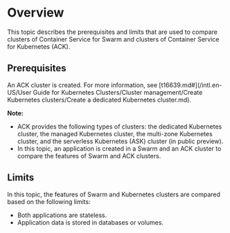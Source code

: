 # Overview

This topic describes the prerequisites and limits that are used to compare clusters of Container Service for Swarm and clusters of Container Service for Kubernetes \(ACK\).

## Prerequisites

An ACK cluster is created. For more information, see [t16639.md\#](/intl.en-US/User Guide for Kubernetes Clusters/Cluster management/Create Kubernetes clusters/Create a dedicated Kubernetes cluster.md).

**Note:**

-   ACK provides the following types of clusters: the dedicated Kubernetes cluster, the managed Kubernetes cluster, the multi-zone Kubernetes cluster, and the serverless Kubernetes \(ASK\) cluster \(in public preview\).
-   In this topic, an application is created in a Swarm and an ACK cluster to compare the features of Swarm and ACK clusters.

## Limits

In this topic, the features of Swarm and Kubernetes clusters are compared based on the following limits:

-   Both applications are stateless.
-   Application data is stored in databases or volumes.

